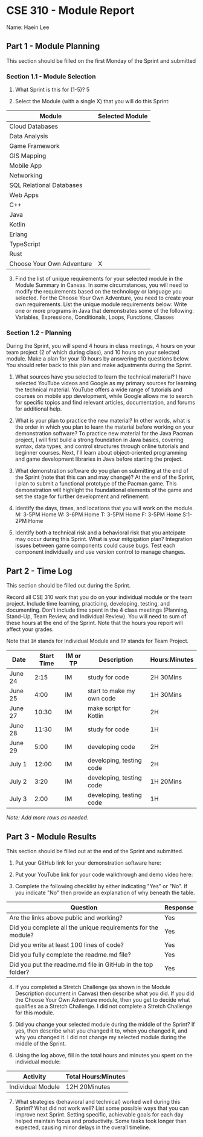 # CSE 310 - Module Report

Name: Haein Lee

## Part 1 - Module Planning

This section should be filled on the first Monday of the Sprint and submitted

### Section 1.1 - Module Selection

1. What Sprint is this for (1-5)? 5

2. Select the Module (with a single X) that you will do this Sprint:

| Module                    | Selected Module |
| ------------------------- | --------------- |
| Cloud Databases           |                 |
| Data Analysis             |                 |
| Game Framework            |                 |
| GIS Mapping               |                 |
| Mobile App                |                 |
| Networking                |                 |
| SQL Relational Databases  |                 |
| Web Apps                  |                 |
| C++                       |                 |
| Java                      |                 |
| Kotlin                    |                 |
| Erlang                    |                 |
| TypeScript                |                 |
| Rust                      |                 |
| Choose Your Own Adventure | X               |

3. Find the list of unique requirements for your selected module in the Module Summary in Canvas. In some circumstances, you will need to modify the requirements based on the technology or language you selected. For the Choose Your Own Adventure, you need to create your own requirements. List the unique module requirements below: Write one or more programs in Java that demonstrates some of the following: Variables, Expressions, Conditionals, Loops, Functions, Classes

### Section 1.2 - Planning

During the Sprint, you will spend 4 hours in class meetings, 4 hours on your team project (2 of which during class), and 10 hours on your selected module. Make a plan for your 10 hours by answering the questions below. You should refer back to this plan and make adjustments during the Sprint.

1. What sources have you selected to learn the technical material? I have selected YouTube videos and Google as my primary sources for learning the technical material. YouTube offers a wide range of tutorials and courses on mobile app development, while Google allows me to search for specific topics and find relevant articles, documentation, and forums for additional help.

2. What is your plan to practice the new material? In other words, what is the order in which you plan to learn the material before working on your demonstration software? To practice new material for the Java Pacman project, I will first build a strong foundation in Java basics, covering syntax, data types, and control structures through online tutorials and beginner courses. Next, I'll learn about object-oriented programming and game development libraries in Java before starting the project.

3. What demonstration software do you plan on submitting at the end of the Sprint (note that this can and may change)? At the end of the Sprint, I plan to submit a functional prototype of the Pacman game. This demonstration will highlight the foundational elements of the game and set the stage for further development and refinement.

4. Identify the days, times, and locations that you will work on the module.
   M: 3-5PM Home W: 3-6PM Home T: 3-5PM Home F: 3-5PM Home S:1-2PM Home

5. Identify both a technical risk and a behavioral risk that you antcipate may occur during this Sprint. What is your mitgigation plan? Integration issues between game components could cause bugs. Test each component individually and use version control to manage changes.

## Part 2 - Time Log

This section should be filled out during the Sprint.

Record all CSE 310 work that you do on your individual module or the team project. Include time learning, practicing, developing, testing, and documenting. Don't include time spent in the 4 class meetings (Planning, Stand-Up, Team Review, and Individual Review). You will need to sum of these hours at the end of the Sprint. Note that the hours you report will affect your grades.

Note that `IM` stands for Individual Module and `TP` stands for Team Project.

| Date    | Start Time | IM or TP | Description               | Hours:Minutes |
| ------- | ---------- | -------- | ------------------------- | ------------- |
| June 24 | 2:15       | IM       | study for code            | 2H 30Mins     |
| June 25 | 4:00       | IM       | start to make my own code | 1H 30Mins     |
| June 27 | 10:30      | IM       | make script for Kotlin    | 2H            |
| June 28 | 11:30      | IM       | study for code            | 1H            |
| June 29 | 5:00       | IM       | developing code           | 2H            |
| July 1  | 12:00      | IM       | developing, testing code  | 2H            |
| July 2  | 3:20       | IM       | developing, testing code  | 1H 20Mins     |
| July 3  | 2:00       | IM       | developing, testing code  | 1H            |


_Note: Add more rows as needed._

## Part 3 - Module Results

This section should be filled out at the end of the Sprint and submitted.

1. Put your GitHub link for your demonstration software here:

2. Put your YouTube link for your code walkthrough and demo video here:

3. Complete the following checklist by either indicating "Yes" or "No". If you indicate "No" then provide an explanation of why beneath the table.

| Question                                                     | Response |
| ------------------------------------------------------------ | -------- |
| Are the links above public and working?                      |   Yes       |
| Did you complete all the unique requirements for the module? |   Yes       |
| Did you write at least 100 lines of code?                    |   Yes       |
| Did you fully complete the readme.md file?                   |   Yes       |
| Did you put the readme.md file in GitHub in the top folder?  |   Yes       |

4. If you completed a Stretch Challenge (as shown in the Module Description document in Canvas) then describe what you did. If you did the Choose Your Own Adventure module, then you get to decide what qualifies as a Stretch Challenge. 
 I did not complete a Stretch Challenge for this module.

5. Did you change your selected module during the middle of the Sprint? If yes, then describe what you changed it to, when you changed it, and why you changed it.
I did not change my selected module during the middle of the Sprint.

6. Using the log above, fill in the total hours and minutes you spent on the individual module:

| Activity          | Total Hours:Minutes |
| ----------------- | ------------------- |
| Individual Module |     12H 20Minutes   |

7. What strategies (behavioral and technical) worked well during this Sprint? What did not work well? List some possible ways that you can improve next Sprint. 
Setting specific, achievable goals for each day helped maintain focus and productivity. Some tasks took longer than expected, causing minor delays in the overall timeline.
